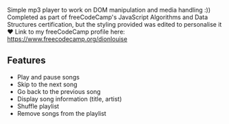 Simple mp3 player to work on DOM manipulation and media handling :)) Completed as part of freeCodeCamp's JavaScript Algorithms and Data Structures certification, but the styling provided was edited to personalise it ♥ Link to my freeCodeCamp profile here: https://www.freecodecamp.org/dionlouise

## Features
- Play and pause songs
- Skip to the next song
- Go back to the previous song
- Display song information (title, artist)
- Shuffle playlist 
- Remove songs from the playlist
